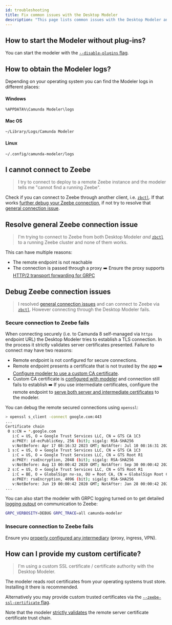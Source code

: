 ```yaml
---
id: troubleshooting
title: Fix common issues with the Desktop Modeler
description: "This page lists common issues with the Desktop Modeler and potential resolutions."
---
```


## How to start the Modeler without plug-ins?

You can start the modeler with the [`--disable-plugins` flag](https://docs.camunda.io/docs/components/modeler/desktop-modeler/flags/#disable-plug-ins).

## How to obtain the Modeler logs?

Depending on your operating system you can find the Modeler logs in different places:

#### Windows

```plain
%APPDATA%\Camunda Modeler\logs
```

#### Mac OS

```plain
~/Library/Logs/Camunda Modeler
```

#### Linux

```plain
~/.config/camunda-modeler/logs
```

## I cannot connect to Zeebe

> I try to connect to deploy to a remote Zeebe instance and the modeler tells me "cannot find a running Zeebe".

Check if you can connect to Zeebe through another client, i.e. [`zbctl`](https://docs.camunda.io/docs/apis-tools/cli-client/). If that works [further debug your Zeebe connection](#debug-zeebe-connection-issues), if not try to resolve that [general connection issue](#resolve-general-zeebe-connection-issue).

## Resolve general Zeebe connection issue

> I'm trying to connect to Zeebe from both Desktop Modeler _and_ [`zbctl`](https://docs.camunda.io/docs/apis-tools/cli-client/) to a running Zeebe cluster and none of them works.

This can have multiple reasons:

- The remote endpoint is not reachable
- The connection is passed through a proxy :arrow_right: Ensure the proxy supports [HTTP/2 transport forwarding for GRPC](https://docs.camunda.io/docs/self-managed/platform-deployment/troubleshooting/#zeebe-ingress-grpc)

## Debug Zeebe connection issues

> I resolved [general connection issues](#resolve-general-zeebe-connection-issue) and can connect to Zeebe via [`zbctl`](https://docs.camunda.io/docs/apis-tools/cli-client/). However connecting through the Desktop Modeler fails.

### Secure connection to Zeebe fails

When connecting securely (i.e. to Camunda 8 self-managed via `https` endpoint URL) the Desktop Modeler tries to establish a TLS connection. In the process it strictly validates server certificates presented. Failure to connect may have two reasons:

- Remote endpoint is not configured for secure connections.
- Remote endpoint presents a certificate that is not trusted by the app :arrow_right: [Configure modeler to use a custom CA certificate](#how-can-i-provide-my-custom-certificate).
- Custom CA certificate is [configured with modeler](#how-can-i-provide-my-custom-certificate) and connection still fails to establish :arrow_right: If you use intermediate certificates, configure the remote endpoint to [serve both server and intermediate certificates](https://nginx.org/en/docs/http/configuring_https_servers.html#chains) to the modeler.

You can debug the remote secured connections using `openssl`:

```sh
> openssl s_client -connect google.com:443
...
Certificate chain
 0 s:CN = *.google.com
   i:C = US, O = Google Trust Services LLC, CN = GTS CA 1C3
   a:PKEY: id-ecPublicKey, 256 (bit); sigalg: RSA-SHA256
   v:NotBefore: Apr 17 08:16:32 2023 GMT; NotAfter: Jul 10 08:16:31 2023 GMT
 1 s:C = US, O = Google Trust Services LLC, CN = GTS CA 1C3
   i:C = US, O = Google Trust Services LLC, CN = GTS Root R1
   a:PKEY: rsaEncryption, 2048 (bit); sigalg: RSA-SHA256
   v:NotBefore: Aug 13 00:00:42 2020 GMT; NotAfter: Sep 30 00:00:42 2027 GMT
 2 s:C = US, O = Google Trust Services LLC, CN = GTS Root R1
   i:C = BE, O = GlobalSign nv-sa, OU = Root CA, CN = GlobalSign Root CA
   a:PKEY: rsaEncryption, 4096 (bit); sigalg: RSA-SHA256
   v:NotBefore: Jun 19 00:00:42 2020 GMT; NotAfter: Jan 28 00:00:42 2028 GMT
...
```

You can also start the modeler with GRPC logging turned on to get detailed [logging output](#how-to-obtain-the-modeler-logs) on communication to Zeebe:

```sh
GRPC_VERBOSITY=DEBUG GRPC_TRACE=all camunda-modeler
```

### Insecure connection to Zeebe fails

Ensure you [properly configured any intermediary](https://docs.camunda.io/docs/next/self-managed/platform-deployment/troubleshooting) (proxy, ingress, VPN).

## How can I provide my custom certificate?

> I'm using a custom SSL certificate / certificate authority with the Desktop Modeler.

The modeler reads root certificates from your operating systems trust store. Installing it there is recommended.

Alternatively you may provide custom trusted certificates via the [`--zeebe-ssl-certificate` flag](https://docs.camunda.io/docs/next/components/modeler/desktop-modeler/flags/#zeebe-ssl-certificate).

Note that the modeler [strictly validates](https://docs.camunda.io/docs/next/components/modeler/desktop-modeler/flags/#zeebe-ssl-certificate) the remote server certificate certificate trust chain.
